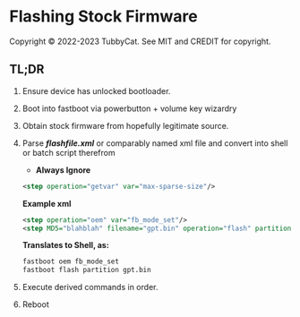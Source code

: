 # Flashing Stock Firmware
Copyright © 2022-2023 TubbyCat.
See MIT and CREDIT for copyright.

**TL;DR**
-----
1. Ensure device has unlocked bootloader. 
2. Boot into fastboot via powerbutton + volume key wizardry
3. Obtain stock firmware from hopefully legitimate source. 
4. Parse **_flashfile.xml_** or comparably named xml file and convert into shell or batch script therefrom
    * **Always Ignore**  
     ```xml 
    <step operation="getvar" var="max-sparse-size"/>
     ``` 
   
    **Example xml** 
    ```xml
    <step operation="oem" var="fb_mode_set"/> 
    <step MD5="blahblah" filename="gpt.bin" operation="flash" partition="partition"/> 
    ```
   **Translates to Shell, as:**
   ```sh
   fastboot oem fb_mode_set
   fastboot flash partition gpt.bin
   ```

5. Execute derived commands in order.
6. Reboot

